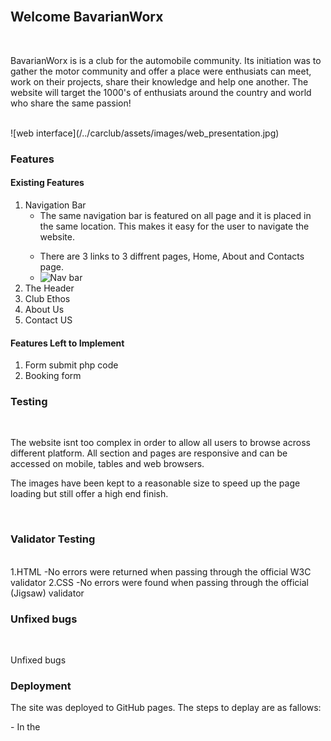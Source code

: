 <br>

## **Welcome BavarianWorx**

<br>

<p>BavarianWorx is is a club for the automobile community. Its initiation was to gather the motor community and offer a place were enthusiats can meet, work on their projects, share their knowledge and help one another. The website will target the 1000's of enthusiats around the country and world who share the same passion!
</p>
<br>
    ![web interface](/../carclub/assets/images/web_presentation.jpg)
<br>

### Features

#### Existing Features
1. Navigation Bar
    - The same navigation bar is featured on all page and it is placed in the same location. This makes it easy for the user to navigate the website.</p>
    - There are 3 links to 3 diffrent pages, Home, About and Contacts page.
    - ![Nav bar](/../carclub/assets/images/nav.jpg)
2. The Header
3. Club Ethos
4. About Us
5. Contact US
#### Features Left to Implement
1. Form submit php code
2. Booking form

### Testing
<br>
<p>The website isnt too complex in order to allow all users to browse across different platform. All section and pages are responsive and can be accessed on mobile, tables and web browsers.</p>
<p>The images have been kept to a reasonable size to speed up the page loading but still offer a high end finish.</p>
<br>

### Validator Testing
<br>
1.HTML
    -No errors were returned when passing through the official W3C validator
2.CSS
    -No errors were found when passing through the official (Jigsaw) validator
<br>

### Unfixed bugs
<br>
<p>Unfixed bugs</p>

### Deployment

<p>The site was deployed to GitHub pages. The steps to deplay are as fallows:</p>
- In the
